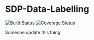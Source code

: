 # SDP-Data-Labelling

[![Build Status](https://www.travis-ci.com/faisal2754/SDP-Data-Labelling.svg?token=ewQWxQsoSGkegpyyZpRt&branch=main)](https://www.travis-ci.com/faisal2754/SDP-Data-Labelling)
[![Coverage Status](https://coveralls.io/repos/github/faisal2754/SDP-Data-Labelling/badge.svg?t=amkWWi)](https://coveralls.io/github/faisal2754/SDP-Data-Labelling)

Someone update this thing.
